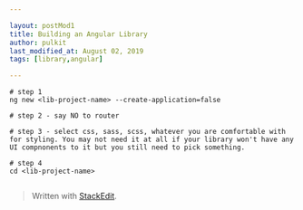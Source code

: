 ```yaml
---

layout: postMod1
title: Building an Angular Library
author: pulkit
last_modified_at: August 02, 2019
tags: [library,angular]

---
```


```
# step 1
ng new <lib-project-name> --create-application=false

# step 2 - say NO to router

# step 3 - select css, sass, scss, whatever you are comfortable with for styling. You may not need it at all if your library won't have any UI compnonents to it but you still need to pick something.

# step 4
cd <lib-project-name>


```

> Written with [StackEdit](https://stackedit.io/).
<!--stackedit_data:
eyJoaXN0b3J5IjpbMTUwMDA3MzgxNF19
-->
